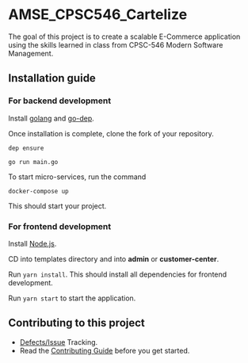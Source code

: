 # AMSE_CPSC546_Cartelize

The goal of this project is to create a scalable E-Commerce application using the skills learned in class from CPSC-546 Modern Software Management.

## Installation guide

### For backend development

Install [golang](https://golang.org/dl/) and [go-dep](https://github.com/golang/dep).

Once installation is complete, clone the fork of your repository.

```
dep ensure
```

```
go run main.go
```

To start micro-services, run the command

```
docker-compose up
```

This should start your project.


### For frontend development

Install [Node.js](https://nodejs.org/en/).

CD into templates directory and into **admin** or **customer-center**.

Run ```yarn install```. This should install all dependencies for frontend development.

Run ```yarn start``` to start the application.

## Contributing to this project

* [Defects/Issue](https://github.com/tryu-fullerton-edu/AMSE_CPSC546_Cartelize/issues) Tracking.
* Read the [Contributing Guide](./CONTRIBUTING.md) before you get started.
